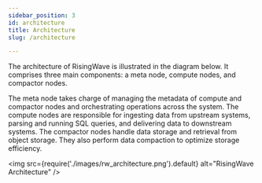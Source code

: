 ```yaml
---
sidebar_position: 3
id: architecture
title: Architecture
slug: /architecture

---
```

<head>
  <link rel="canonical" href="https://docs.risingwave.com/docs/current/architecture/" />
</head>

The architecture of RisingWave is illustrated in the diagram below. It comprises three main components: a meta node, compute nodes, and compactor nodes.

The meta node takes charge of managing the metadata of compute and compactor nodes and orchestrating operations across the system.
The compute nodes are responsible for ingesting data from upstream systems, parsing and running SQL queries, and delivering data to downstream systems.
The compactor nodes handle data storage and retrieval from object storage. They also perform data compaction to optimize storage efficiency.

<img
  src={require('./images/rw_architecture.png').default}
  alt="RisingWave Architecture"
/>
